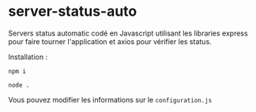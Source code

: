 # server-status-auto
Servers status automatic codé en Javascript utilisant les libraries express pour faire tourner l'application et axios pour vérifier les status.

Installation :

```npm i```

```node .```

Vous pouvez modifier les informations sur le `configuration.js` 
